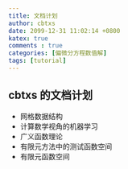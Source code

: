 ```yaml
---
title: 文档计划
author: cbtxs
date: 2099-12-31 11:02:14 +0800
katex: true
comments : true
categories: [偏微分方程数值解]
tags: [tutorial]
---
```


## cbtxs 的文档计划

- 网格数据结构
- 计算数学视角的机器学习
- 广义函数理论
- 有限元方法中的测试函数空间
- 有限元函数空间

